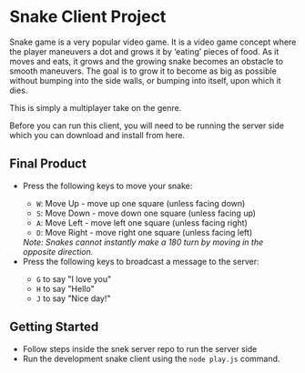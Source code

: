 # Snake Client Project

Snake game is a very popular video game. It is a video game concept where the player maneuvers a dot and grows it by ‘eating’ pieces of food. As it moves and eats, it grows and the growing snake becomes an obstacle to smooth maneuvers. The goal is to grow it to become as big as possible without bumping into the side walls, or bumping into itself, upon which it dies.

This is simply a multiplayer take on the genre.

Before you can run this client, you will need to be running the server side which you can download and install from here. 

## Final Product
<ul> 
  <li> Press the following keys to move your snake: </li>
    <ul> 
      <li> <code>W</code>: Move Up - move up one square (unless facing down) </li>
      <li> <code>S</code>: Move Down - move down one square (unless facing up) </li>
      <li> <code>A</code>: Move Left - move left one square (unless facing right) </li>
      <li> <code>D</code>: Move Right - move right one square (unless facing left) </li>
    </ul>
    <em>Note: Snakes cannot instantly make a 180 turn by moving in the opposite direction.</em> <br>


  <li> Press the following keys to broadcast a message to the server: </li>
    <ul>
      <li> <code>G</code> to say "I love you" </li>
      <li> <code>H</code> to say "Hello" </li>
      <li> <code>J</code> to say "Nice day!" </li>
    </ul>
</ul>

## Getting Started

- Follow steps inside the snek server repo to run the server side
- Run the development snake client using the `node play.js` command.